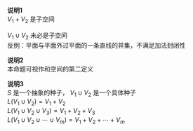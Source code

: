 **说明1**  
$V_1+V_2$ 是子空间  
  
$V_1\cup V_2$ 未必是子空间  
反例：平面与平面外过平面的一条直线的并集，不满足加法封闭性  
  
**说明2**  
本命题可视作和空间的第二定义  
  
**说明3**  
$S$ 是一个抽象的种子， $V_1\cup V_2$ 是一个具体种子  
$L(V_1\cup V_2)=V_1+V_2$  
$L(V_1\cup V_2\cup V_3)=V_1+V_2+V_3$  
$L(V_1\cup V_2\cup\cdots\cup V_m)  
=V_1+V_2+\cdots+V_m$  

